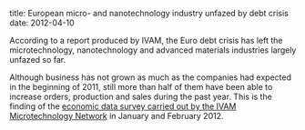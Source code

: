 title: European micro- and nanotechnology industry unfazed by debt crisis
date: 2012-04-10  

According to a report produced by IVAM, the Euro debt crisis has left the microtechnology, nanotechnology and advanced materials industries largely unfazed so far.
<!--break-->
Although business has not grown as much as the companies had expected in the beginning of 2011, still more than half of them have been able to increase orders, production and sales during the past year. This is the finding of the [economic data survey carried out by the IVAM Microtechnology Network](http://www.ivam.de/news/euro_debt_crisis_2011_leaves_european_micro_and_nanotechnology_industry_unfazed?lang=en) in January and February 2012.